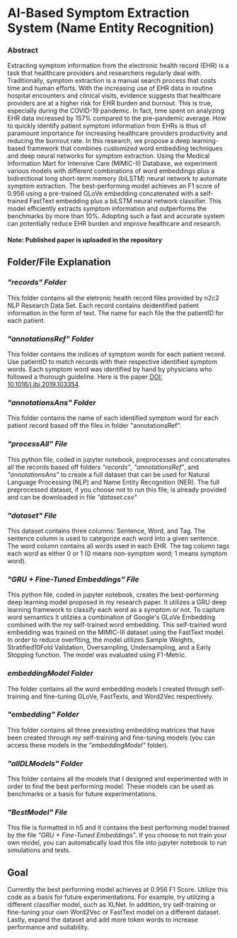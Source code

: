 # AI-Based Symptom Extraction System (Name Entity Recognition)
### Abstract
Extracting symptom information from the electronic health record (EHR) is a task that healthcare
providers and researchers regularly deal with. Traditionally, symptom extraction is a manual
search process that costs time and human efforts. With the increasing use of EHR data in routine
hospital encounters and clinical visits, evidence suggests that healthcare providers are at a higher
risk for EHR burden and burnout. This is true, especially during the COVID-19 pandemic. In
fact, time spent on analyzing EHR data increased by 157% compared to the pre-pandemic average.
How to quickly identify patient symptom information from EHRs is thus of paramount importance
for increasing healthcare providers productivity and reducing the burnout rate. In this research,
we propose a deep learning-based framework that combines customized word embedding
techniques and deep neural networks for symptom extraction. Using the Medical Information Mart
for Intensive Care (MIMIC-II) Database, we experiment various models with different
combinations of word embeddings plus a bidirectional long short-term memory (biLSTM) neural
network to automate symptom extraction. The best-performing model achieves an F1 score of
0.956 using a pre-trained GLoVe embedding concatenated with a self-trained FastText embedding
plus a biLSTM neural network classifier. This model efficiently extracts symptom information
and outperforms the benchmarks by more than 10%. Adopting such a fast and accurate system
can potentially reduce EHR burden and improve healthcare and research.

#### Note: Published paper is uploaded in the repository

## Folder/File Explanation
### _"records" Folder_
This folder contains all the eletronic health record files provided by n2c2 NLP Research Data Set. Each record contains deidentified patient information in the form of text. The name for each file the the patientID for each patient.

### _"annotationsRef" Folder_
This folder contains the indices of symptom words for each patient record. Use patientID to match records with their respective identified symptom words. Each symptom word was identified by hand by physicians who followed a thorough guideline. Here is the paper [DOI: 10.1016/j.jbi.2019.103354](https://www.sciencedirect.com/science/article/pii/S153204641930276X).

### _"annotationsAns" Folder_
This folder contains the name of each identified symptom word for each patient record based off the files in folder "annotationsRef". 

### _"processAll" File_
This python file, coded in jupyter notebook, preprocesses and concatenates all the records based off folders _"records"_, _"annotationsRef"_, and _"annotationsAns"_ to create a full dataset that can be used for Natural Language Processing (NLP) and Name Entity Recognition (NER). The full preprocessed dataset, if you choose not to run this file, is already provided and can be downloaded in file _"dataset.csv"_

### _"dataset" File_
This dataset contains three columns: Sentence, Word, and Tag. The sentence column is used to categorize each word into a given sentence. The word column contains all words used in each EHR. The tag column tags each word as either 0 or 1 (0 means non-symptom word; 1 means symptom word).

### _"GRU + Fine-Tuned Embeddings" File_
This python file, coded in jupyter notebook, creates the best-performing deep learning model proposed in my research paper. It utilizes a GRU deep learning framework to classify each word as a symptom or not. To capture word semantics it utilzies a combination of Google's GLoVe Embedding combined with the my self-trained word embedding. This self-trained word embedding was trained on the MIMIC-III dataset using the FastText model. In order to reduce overfiting, the model utilizes Sample Weights, Stratified10Fold Validation, Oversampling, Undersampling, and a Early Stopping function. The model was evaluated using F1-Metric.

### _embeddingModel Folder_
The folder contains all the word embedding models I created through self-training and fine-tuning GLoVe, FastTexts, and Word2Vec respectively. 

### _"embedding" Folder_
This folder contains all three preexisting embedding matrices that have been created through my self-training and fine-tuning models (you can access these models in the _"embeddingModel"_ folder).

### _"allDLModels" Folder_
This folder contains all the models that I designed and experimented with in order to find the best performing model. These models can be used as benchmarks or a basis for future experimentations. 

### _"BestModel" File_
This file is formatted in h5 and it contains the best performing model trained by the file _"GRU + Fine-Tuned Embeddings"_. If you choose to not train your own model, you can automatically load this file into jupyter notebook to run simulations and tests. 

## Goal
Currently the best performing model achieves at 0.956 F1 Score. Utilize this code as a basis for future experimentations. For example, try utilizing a different classifier model, such as XLNet. In addition, try self-training or fine-tuning your own Word2Vec or FastText model on a different dataset. Lastly, expand the dataset and add more token words to increase performance and suitability. 
